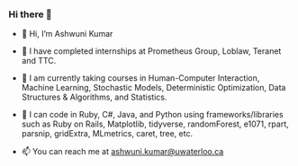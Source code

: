 ### Hi there 👋

- 👋 Hi, I’m Ashwuni Kumar
- 🔭 I have completed internships at Prometheus Group, Loblaw, Teranet and TTC.
- 🌱 I am currently taking courses in Human-Computer Interaction, Machine Learning, Stochastic Models, Deterministic Optimization, Data Structures & Algorithms, and Statistics.
- 🌱 I can code in Ruby, C#, Java, and Python using frameworks/libraries such as Ruby on Rails, Matplotlib, tidyverse, randomForest, e1071, rpart, parsnip, gridExtra, MLmetrics, caret, tree, etc.

- 📫 You can reach me at ashwuni.kumar@uwaterloo.ca
